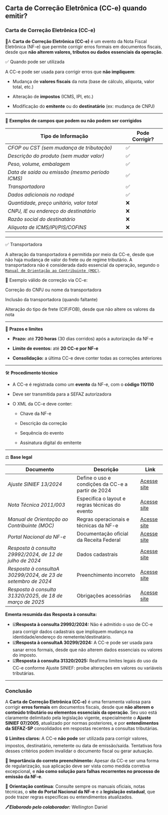 
## Carta de Correção Eletrônica (CC-e) quando emitir?

### Carta de Correção Eletrônica (CC-e)

📘A **Carta de Correção Eletrônica (CC-e)** é um evento da Nota Fiscal Eletrônica (NF-e) que permite corrigir erros formais em documentos fiscais, desde que **não alterem valores, tributos ou dados essenciais da operação**.

✅ Quando pode ser utilizada

A CC-e pode ser usada para corrigir erros que **não impliquem**:

- Mudança de **valores fiscais** da nota (base de cálculo, alíquota, valor total, etc.)

- Alteração de **impostos** (ICMS, IPI, etc.)

- Modificação do **emitente** ou do **destinatário** (ex: mudança de CNPJ)
--------------------------

📌 **Exemplos de campos que podem ou não podem ser corrigidos**

| **Tipo de Informação**	| **Pode Corrigir?** |
| -------------------- | -------------------- |
| *CFOP ou CST (sem mudança de tributação)* |  ✅  |
| *Descrição do produto (sem mudar valor)* |  ✅  |
| *Peso, volume, embalagem*	|   ✅  |
| *Data de saída ou emissão (mesmo período ICMS)*	| ✅ |
| *Transportadora*	| ✅ |
| *Dados adicionais no rodapé*	| ✅ |
| *Quantidade, preço unitário, valor total*	| ❌ |
| *CNPJ, IE ou endereço do destinatário*	| ❌ |
| *Razão social do destinatário*	| ❌ |
| *Alíquota de ICMS/IPI/PIS/COFINS*	| ❌ |
--------------------------

✅ Transportadora 

A alteração da transportadora é permitida por meio da CC-e, desde que não haja mudança de valor do frete ou de regime tributário. A transportadora não é considerada dado essencial da operação, segundo o [`Manual de Orientação ao Contribuinte (MOC)`](https://www.nfe.fazenda.gov.br/portal/exibirArquivo.aspx?conteudo=LrBx7WT9PuA=).

📌 Exemplo válido de correção via CC-e:

Correção do CNPJ ou nome da transportadora

Inclusão da transportadora (quando faltante)

Alteração do tipo de frete (CIF/FOB), desde que não altere os valores da nota

--------------------------

📅 **Prazos e limites**

- **Prazo:** até **720 horas** (30 dias corridos) após a autorização da NF-e

- **Limite de eventos:** até **20 CC-e por NF-e**

- **Consolidação:** a última CC-e deve conter todas as correções anteriores
--------------------------

🛠️ **Procedimento técnico**

- A CC-e é registrada como um **evento** da NF-e, com o **código 110110**

- Deve ser transmitida para a SEFAZ autorizadora

- O XML da CC-e deve conter:

  - Chave da NF-e

  - Descrição da correção

  - Sequência do evento

  - Assinatura digital do emitente
--------------------------

⚖️ **Base legal**

| **Documento**	| **Descrição** | **Link** |
|-----------|----------| ----------|
| *Ajuste SINIEF 13/2024* |	Define o uso e condições da CC-e a partir de 2024 | [Acesse site](https://www.confaz.fazenda.gov.br/legislacao/ajustes/2024/ajuste-sinef-13-24) |
| *Nota Técnica 2011/003*	| Especifica o layout e regras técnicas do evento | [Acesse site](https://www.nfe.fazenda.gov.br/portal/exibirArquivo.aspx?conteudo=hNJXbmu+l8Q%3D) |
| *Manual de Orientação ao Contribuinte (MOC)* |	Regras operacionais e técnicas da NF-e | [Acesse site](https://www.nfe.fazenda.gov.br/portal/listaConteudo.aspx?tipoConteudo=ndIjl+iEFdE%3D) |
| *Portal Nacional da NF-e*	| Documentação oficial da Receita Federal | [Acesse site](https://www.nfe.fazenda.gov.br) |
| *Resposta à consulta 29992/2024, de 12 de julho de 2024* | Dados cadastrais | [Acesse site](https://legislacao.fazenda.sp.gov.br/Paginas/RC29992_2024.aspx) |
| *Resposta à consultaA 30299/2024, de 23 de setembro de 2024* | Preenchimento incorreto | [Acesse site](https://legislacao.fazenda.sp.gov.br/Paginas/RC30299_2024.aspx) |
| *Resposta à consulta 31320/2025, de 18 de março de 2025* | Obrigações acessórias | [Acesse site](https://legislacao.fazenda.sp.gov.br/Paginas/RC31320_2025.aspx) |

**Ementa resumida das Resposta à consulta:**

- ☑️**Resposta à consulta 29992/2024:** Não é admitido o uso de CC-e para corrigir dados cadastrais que impliquem mudança na identidade/endereço do remetente/destinatário.
- ☑️**Resposta à consultaA 30299/2024:** A CC-e pode ser usada para sanar erros formais, desde que não alterem dados essenciais ou valores do imposto.
- ☑️**Resposta à consulta 31320/2025:** Reafirma limites legais do uso da CC-e conforme Ajuste SINIEF: proíbe alterações em valores ou variáveis tributárias.
--------------------------

### Conclusão

A **Carta de Correção Eletrônica (CC-e)** é uma ferramenta valiosa para corrigir **erros formais** em documentos fiscais, desde que **não alterem o conteúdo tributário ou elementos essenciais da operação**. Seu uso está claramente delimitado pela legislação vigente, especialmente o **Ajuste SINIEF 07/2005**, atualizado por normas posteriores, e por **entendimentos da SEFAZ-SP** consolidados em respostas recentes a consultas tributárias.

🔒 **Limites claros:** A CC-e **não pode** ser utilizada para corrigir valores, impostos, destinatário, remetente ou data de emissão/saída. Tentativas fora desses critérios podem invalidar o documento fiscal ou gerar autuação.

📌 **Importância do correto preenchimento:** Apesar da CC-e ser uma forma de regularização, sua aplicação deve ser vista como medida corretiva excepcional, e **não como solução para falhas recorrentes no processo de emissão da NF-e**.

🧭 **Orientação contínua**: Consulte sempre os manuais oficiais, notas técnicas, o **site do Portal Nacional da NF-e** e a **legislação estadual**, que pode trazer regras específicas ou entendimentos atualizados.

🖊️***Elaborado pelo colaborador:*** Wellington Daniel
